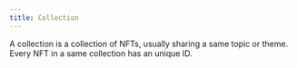 ```yaml
---
title: Collection
---
```


A collection is a collection of NFTs, usually sharing a same topic or theme. Every NFT in a same collection has an unique ID.
